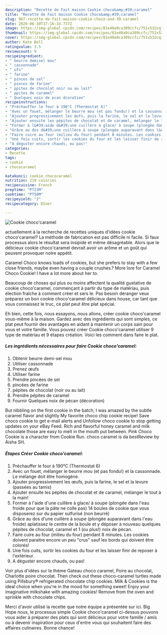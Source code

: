 ```yaml
---
description: "Recette de Fait maison Cookie choco&amp;#39;caramel"
title: "Recette de Fait maison Cookie choco&amp;#39;caramel"
slug: 967-recette-de-fait-maison-cookie-choco-and-39-caramel
date: 2020-06-30T17:16:33.737Z
image: https://img-global.cpcdn.com/recipes/81e40a9ca309ccfc/751x532cq70/cookie-chococaramel-photo-principale-de-la-recette.jpg
thumbnail: https://img-global.cpcdn.com/recipes/81e40a9ca309ccfc/751x532cq70/cookie-chococaramel-photo-principale-de-la-recette.jpg
cover: https://img-global.cpcdn.com/recipes/81e40a9ca309ccfc/751x532cq70/cookie-chococaramel-photo-principale-de-la-recette.jpg
author: Kate Bell
ratingvalue: 3.5
reviewcount: 9
recipeingredient:
- " beurre demisel mou"
- " cassonnade"
- " ufs"
- " farine"
- " pinces de sel"
- " pinces de farine"
- " ppites de chocolat noir ou au lait"
- " ppites de caramel"
- " Quelques noix de pcan dcoration"
recipeinstructions:
- "Préchauffer le four à 190°C (Thermostat 6)"
- "Avec un fouet, mélanger le beurre mou (et pas fondu!) et la cassonnade. Le mélange doit être homogène."
- "Ajouter progressivement les œufs, puis la farine, le sel et la levure (passées au tamis)"
- "Ajouter ensuite les pépites de chocolat et de caramel, mélanger le tout à la main!"
- "Former à l&#39;aide d&#39;une cuillère à glace/ à soupe (plongée dans l&#39;eau froide pour que la pâte ne colle pas) 14 boules de cookie que vous disposerez sur du papier sulfurisé (non beurré)"
- "Grâce au dos d&#39;une cuillère à soupe (plongée auparavant dans l&#39;eau froide) aplatissez le centre de la boule et y déposer à nouveau quelques pépites de chocolat, caramel et 1 (ou plus!) noix de pécan."
- "Faire cuire au four (milieu du four) pendant 8 minutes. Les cookies doivent paraitre encore un peu &#34;crus&#34; sauf les bords qui doivent être colorés!"
- "Une fois cuits, sortir les cookies du four et les laisser finir de reposer à l&#39;extérieur."
- "A déguster encore chauds, ou pas!"
categories:
- Recette
tags:
- cookie
- chococaramel

katakunci: cookie chococaramel 
nutrition: 219 calories
recipecuisine: French
preptime: "PT23M"
cooktime: "PT50M"
recipeyield: "2"
recipecategory: Dîner

---
```



![Cookie choco&#39;caramel](https://img-global.cpcdn.com/recipes/81e40a9ca309ccfc/751x532cq70/cookie-chococaramel-photo-principale-de-la-recette.jpg)

actuellement à la recherche de recettes uniques d'idées cookie choco&#39;caramel? La méthode de fabrication est pas difficile ni facile. Si faux processus alors le résultat sera insipide et même désagréable. Alors que le délicieux cookie choco&#39;caramel devrait avoir un arôme et un goût qui peuvent provoquer notre appétit.

Caramel Choco knows loads of cookies, but she prefers to stay with a few close friends, maybe even having a couple crushes.? More lore for Caramel Choco Cookie! I have a lot more about her to.

Beaucoup de choses qui plus ou moins affectent la qualité gustative de cookie choco&#39;caramel, commençant à partir du type de matériau, puis élection fraîche à comment créer et sers le. Pas besoin déranger veux préparez un bon cookie choco&#39;caramel délicieux dans house, car tant que vous connaissez le truc, ce plat peut être plat spécial.


Eh bien, cette fois, nous essayons, nous allons, créer cookie choco&#39;caramel vous-même à la maison. Gardez avec des ingrédients qui sont simples, ce plat peut fournir des avantages en aidant à maintenir un corps sain pour vous et votre famille. Vous pouvez créer Cookie choco&#39;caramel utiliser 9 type de matériau et 9 étapes création. Voici les comment dans faire le plat.

<!--inarticleads1-->

##### Les ingrédients nécessaires pour faire Cookie choco&#39;caramel:

1. Obtenir  beurre demi-sel mou
1. Utiliser  cassonnade
1. Prenez  œufs
1. Utiliser  farine
1. Prendre  pincées de sel
1.   pincées de farine
1.   pépites de chocolat (noir ou au lait)
1. Prendre  pépites de caramel
1. Fournir  Quelques noix de pécan (décoration)


But nibbling on the first cookie in the batch, I was amazed by the subtle caramel flavor and slightly My favorite choco chip cookie recipe! Save choco cookie to get e-mail alerts and Unfollow choco cookie to stop getting updates on your eBay Feed. Rich and flavorful honey caramel and milk chocolate those are easy to melt in the mouth put between. Pink Choco Cookie is a character from Cookie Run. choco caramel is da bestReview by Aisha SH. 

<!--inarticleads2-->

##### Étapes Créer Cookie choco&#39;caramel:

1. Préchauffer le four à 190°C (Thermostat 6)
1. Avec un fouet, mélanger le beurre mou (et pas fondu!) et la cassonnade. Le mélange doit être homogène.
1. Ajouter progressivement les œufs, puis la farine, le sel et la levure (passées au tamis)
1. Ajouter ensuite les pépites de chocolat et de caramel, mélanger le tout à la main!
1. Former à l&#39;aide d&#39;une cuillère à glace/ à soupe (plongée dans l&#39;eau froide pour que la pâte ne colle pas) 14 boules de cookie que vous disposerez sur du papier sulfurisé (non beurré)
1. Grâce au dos d&#39;une cuillère à soupe (plongée auparavant dans l&#39;eau froide) aplatissez le centre de la boule et y déposer à nouveau quelques pépites de chocolat, caramel et 1 (ou plus!) noix de pécan.
1. Faire cuire au four (milieu du four) pendant 8 minutes. Les cookies doivent paraitre encore un peu &#34;crus&#34; sauf les bords qui doivent être colorés!
1. Une fois cuits, sortir les cookies du four et les laisser finir de reposer à l&#39;extérieur.
1. A déguster encore chauds, ou pas!


Voir plus d&#39;idées sur le thème Gateau choco caramel, Poire au chocolat, Charlotte poire chocolat. Then check out these choco-caramel turtles made using Pillsbury® refrigerated chocolate chip cookies. Milk &amp; Cookies is the ideal choice when you&#39;re in the mood for something sweet! Enjoy your imaginative milkshake with amazing cookies! Remove from the oven and sprinkle with chocolate chips. 


Merci d'avoir utilisé la recette que notre équipe a présentée sur ici. Big Hope nous, le processus simple Cookie choco&#39;caramel ci-dessus pouvons vous aider à préparer des plats qui sont délicieux pour votre famille / amis ou à devenir inspiration pour ceux d'entre vous qui souhaitent faire des affaires culinaires. Bonne chance!
